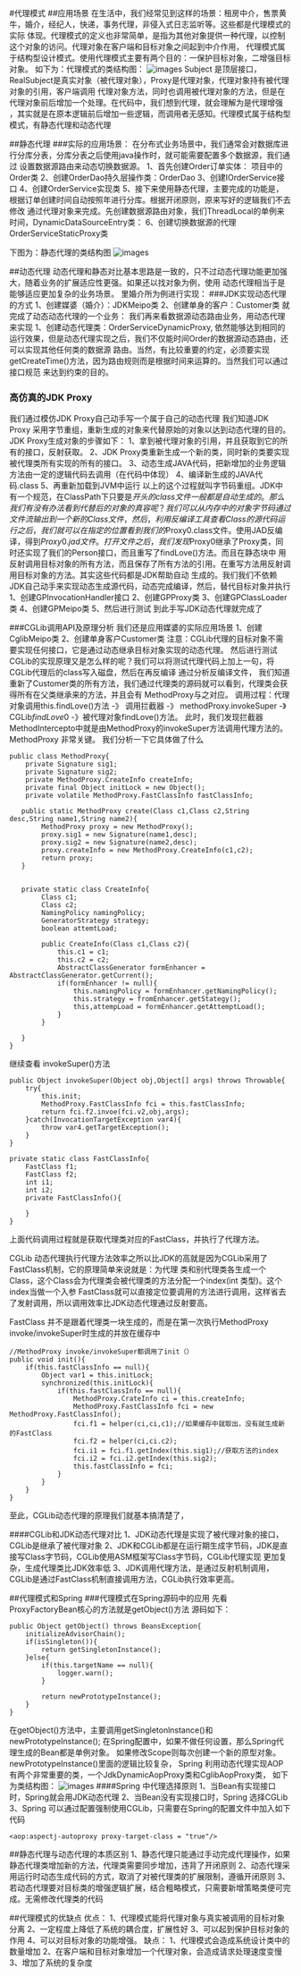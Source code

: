 #代理模式
##应用场景
在生活中，我们经常见到这样的场景：租房中介，售票黄牛，婚介，经纪人，快递，事务代理，非侵入式日志监听等。这些都是代理模式的实际
体现。代理模式的定义也非常简单，是指为其他对象提供一种代理，以控制这个对象的访问。代理对象在客户端和目标对象之间起到中介作用，
代理模式属于结构型设计模式。使用代理模式主要有两个目的：一保护目标对象，二增强目标对象。
如下为：代理模式的类结构图：
![images](http://git.gupaoedu.com/caowen/pattern/blob/master/proxy/image/%E4%BB%A3%E7%90%86%E6%A8%A1%E5%BC%8F%E7%B1%BB%E7%BB%93%E6%9E%84%E5%9B%BE.jpg)
Subject 是顶层接口，RealSubject是真实对象（被代理对象），Proxy是代理对象，代理对象持有被代理对象的引用，客户端调用
代理对象方法，同时也调用被代理对象的方法，但是在代理对象前后增加一个处理。在代码中，我们想到代理，就会理解为是代理增强
，其实就是在原本逻辑前后增加一些逻辑，而调用者无感知。代理模式属于结构型模式，有静态代理和动态代理

##静态代理
###实际的应用场景：
在分布式业务场景中，我们通常会对数据库进行分库分表，分库分表之后使用java操作时，就可能需要配置多个数据源，我们通过
设置数据源路由来动态切换数据源。
1、首先创建Order订单实体： 项目中的Order类
2、创建OrderDao持久层操作类：OrderDao
3、创建IOrderService接口
4、创建OrderService实现类
5、接下来使用静态代理，主要完成的功能是，根据订单创建时间自动按照年进行分库。根据开闭原则，原来写好的逻辑我们不去修改
通过代理对象来完成。先创建数据源路由对象，我们ThreadLocal的单例来时间，DynamicDataSourceEntry类：
6、创建切换数据源的代理OrderServiceStaticProxy类

下图为：静态代理的类结构图
![images](http://git.gupaoedu.com/caowen/pattern/blob/master/proxy/image/%E9%9D%99%E6%80%81%E4%BB%A3%E7%90%86%E7%B1%BB%E7%BB%93%E6%9E%84%E5%9B%BE.jpg)


##动态代理
动态代理和静态对比基本思路是一致的，只不过动态代理功能更加强大，随着业务的扩展适应性更强。如果还以找对象为例，使用
动态代理相当于是能够适应更加复杂的业务场景。
里婚介所为例进行实现：
###JDK实现动态代理的方式
1、创建媒婆（婚介）：JDKMeipo类
2、创建单身的客户：Customer类
就完成了动态动态代理的一个业务：
我们再来看数据源动态路由业务，用动态代理来实现
1、创建动态代理类：OrderServiceDynamicProxy,
依然能够达到相同的运行效果，但是动态代理实现之后，我们不仅能时间Order的数据源动态路由，还可以实现其他任何类的数据源
路由。当然，有比较重要的约定，必须要实现getCreateTime()方法，因为路由规则而是根据时间来运算的。当然我们可以通过接口规范
来达到约束的目的。
### 高仿真的JDK Proxy
我们通过模仿JDK Proxy自己动手写一个属于自己的动态代理
我们知道JDK Proxy 采用字节重组，重新生成的对象来代替原始的对象以达到动态代理的目的。JDK Proxy生成对象的步骤如下：
1、拿到被代理对象的引用，并且获取到它的所有的接口，反射获取。
2、JDK Proxy类重新生成一个新的类，同时新的类要实现被代理类所有实现的所有的接口。
3、动态生成JAVA代码，把新增加的业务逻辑方法由一定的逻辑代码去调用（在代码中体现）
4、编译新生成的JAVA代码.class
5、再重新加载到JVM中运行
以上的这个过程就叫字节码重组。JDK中有一个规范，在ClassPath下只要是$开头的class文件一般都是自动生成的。那么我们有没有
办法看到代替后的对象的真容呢？我们可以从内存中的对象字节码通过文件流输出到一个新的Class文件，然后，利用反编译工具
查看Class的源代码
运行之后，我们就可以在指定的位置看到我们的$Proxy0.class文件。使用JAD反编译，得到$Proxy0.jad文件。
打开文件之后，我们发现$Proxy0继承了Proxy类，同时还实现了我们的Person接口，而且重写了findLove()方法。而且在静态块中
用反射调用目标对象的所有方法，而且保存了所有方法的引用。在重写方法用反射调用目标对象的方法。其实这些代码都是JDK帮助自动
生成的。我们我们不依赖JDK自己动手来实现动态生成源代码，动态完成编译，然后，替代目标对象并执行
1、创建GPInvocationHandler接口
2、创建GPProxy类
3、创建GPClassLoader类
4、创建GPMeipo类
5、然后进行测试
到此手写JDK动态代理就完成了

###CGLib调用API及原理分析
我们还是应用媒婆的实际应用场景
1、创建CglibMeipo类
2、创建单身客户Customer类
 注意：CGLib代理的目标对象不需要实现任何接口，它是通过动态继承目标对象实现的动态代理。
然后进行测试
CGLib的实现原理又是怎么样的呢？我们可以将测试代理代码上加上一句，将CGLib代理后的class写入磁盘，然后在再反编译
通过分析反编译文件，
我们知道重新了Customer类的所有方法，我们通过代理类的源码就可以看到，代理类会获得所有在父类继承来的方法，并且会有
MethodProxy与之对应。
调用过程：代理对象调用this.findLove()方法 -》 调用拦截器 -》 methodProxy.invokeSuper -》 CGLib$findLove$0
-》被代理对象findLove()方法。
此时，我们发现拦截器MethodIntercepto中就是由MethodProxy的invokeSuper方法调用代理方法的。MethodProxy
非常关键。
我们分析一下它具体做了什么

    public class MethodProxy{
        private Signature sig1;
        private Signature sig2;
        private MethodProxy.CreateInfo createInfo;
        private final Object initLock = new Object();
        private volatile MethodProxy.FastClassInfo fastClassInfo;
        
       public static MethodProxy create(Class c1,Class c2,String desc,String name1,String name2){
            MethodProxy proxy = new MethodProxy();
            proxy.sig1 = new Signature(name1,desc);
            proxy.sig2 = new Signature(name2,desc);
            proxy.createInfo = new MethodProxy.CreateInfo(c1,c2);
            return proxy;
       }
       
       
       private static class CreateInfo{
            Class c1;
            Class c2;
            NamingPolicy namingPolicy;
            GeneratorStrategy strategy;
            boolean attemtLoad;
            
            public CreateInfo(Class c1,Class c2){
                this.c1 = c1;
                this.c2 = c2;
                AbstractClassGenerator formEnhancer = AbstractClassGenerator.getCurrent();
                if(formEnhancer != null){
                    this.namingPolicy = formEnhancer.getNamingPolicy();
                    this.strategy = fromEnhancer.getStategy();
                    this,attempLoad = formEnhancer.getAttemptLoad();
                }
            }
       
       }
    }
    
继续查看 invokeSuper()方法
    
    public Object invokeSuper(Object obj,Object[] args) throws Throwable{
        try{
            this.init;
            MethodProxy.FastClassInfo fci = this.fastClassInfo;
            return fci.f2.invoe(fci.v2,obj,args);
        }catch(InvocationTargetException var4){
            throw var4.getTargetException();
        }
    }
    
    private static class FastClassInfo{
        FastClass f1;
        FastClass f2;
        int i1;
        int i2;
        private FastClassInfo(){
        
        }
    }
    
上面代码调用过程就是获取代理类对应的FastClass，并执行了代理方法。



CGLib 动态代理执行代理方法效率之所以比JDK的高就是因为CGLib采用了FastClass机制，它的原理简单来说就是：为代理
类和别代理类各生成一个Class，这个Class会为代理类会被代理类的方法分配一个index(int 类型)。这个index当做一个入参
FastClass就可以直接定位要调用的方法进行调用，这样省去了发射调用，所以调用效率比JDK动态代理通过反射要高。

FastClass 并不是跟着代理类一块生成的，而是在第一次执行MethodProxy invoke/invokeSuper时生成的并放在缓存中

    //MethodProxy invoke/invokeSuper都调用了init（）
    public void init(){
        if(this.fastClassInfo == null){
            Object var1 = this.initLock;
            synchronized(this.initLock){
                if(this.fastClassInfo == null){
                    MethodProxy.CrateInfo ci = this.createInfo;
                    MethodProxy.FastClassInfo fci = new MethodProxy.FastClassInfo();
                    fci.f1 = helper(ci,ci,c1);//如果缓存中就取出，没有就生成新的FastClass
                    fci.f2 = helper(ci,ci.c2);
                    fci.i1 = fci.f1.getIndex(this.sig1);//获取方法的index
                    fci.i2 = fci.i2.getIndex(this.sig2);
                    this.fastClassInfo = fci;
                }
            }
        }
    }
    
 至此，CGLib动态代理的原理我们就基本搞清楚了，
 
 ####CGLib和JDK动态代理对比
 1、JDK动态代理是实现了被代理对象的接口，CGLib是继承了被代理对象
 2、JDK和CGLib都是在运行期生成字节码，JDK是直接写Class字节码，CGLib使用ASM框架写Class字节码，CGLib代理实现
 更加复杂，生成代理类比JDK效率低
 3、JDK调用代理方法，是通过反射机制调用，CGLib是通过FastClass机制直接调用方法，CGLib执行效率更高。
 
 ##代理模式和Spring
 ###代理模式在Spring源码中的应用
 先看ProxyFactoryBean核心的方法就是getObject()方法
 源码如下：
    
    public Object getObject() throws BeansException{
        initializeAdvisorChain();
        if(isSingleton()){
            return getSingletonInstance();
        }else{
            if(this.targetName == null){
                logger.warn();
            }
            
            return newPrototypeInstance();
        }
    }
    
 在getObject()方法中，主要调用getSingletonlnstance()和newPrototypeInstance();
 在Spring配置中，如果不做任何设置，那么Spring代理生成的Bean都是单例对象。
 如果修改Scope则每次创建一个新的原型对象。newPrototypeInstance()里面的逻辑比较复杂，
 Spring 利用动态代理实现AOP有两个非常重要的类，一个JdkDynamicAopProxy类和CglibAopProxy类，
 如下为类结构图：
    ![images](http://git.gupaoedu.com/caowen/pattern/blob/master/proxy/image/Spring%E7%B1%BB%E7%BB%93%E6%9E%84%E5%9B%BE.jpg)
####Spring 中代理选择原则
1、当Bean有实现接口时，Spring就会用JDK动态代理
2、当Bean没有实现接口时，Spring 选择CGLib
3、Spring 可以通过配置强制使用CGLib，只需要在Spring的配置文件中加入如下代码
   
    <aop:aspectj-autoproxy proxy-target-class = "true"/>
    
##静态代理与动态代理的本质区别
1、静态代理只能通过手动完成代理操作，如果静态代理类增加新的方法，代理类需要同步增加，违背了开闭原则
2、动态代理采用运行时动态生成代码的方式，取消了对被代理类的扩展限制，遵循开闭原则
3、若动态代理要对目标类的增强逻辑扩展，结合粗略模式，只需要新增策略类便可完成。无需修改代理类的代码

##代理模式的优缺点
优点：
    1、代理模式能将代理对象与真实被调用的目标对象分离
    2、一定程度上降低了系统的耦合度，扩展性好
    3、可以起到保护目标对象的作用
    4、可以对目标对象的功能增强。
缺点：
    1、代理模式会造成系统设计类中的数量增加
    2、在客户端和目标对象增加一个代理对象，会造成请求处理速度变慢
    3、增加了系统的复杂度
    